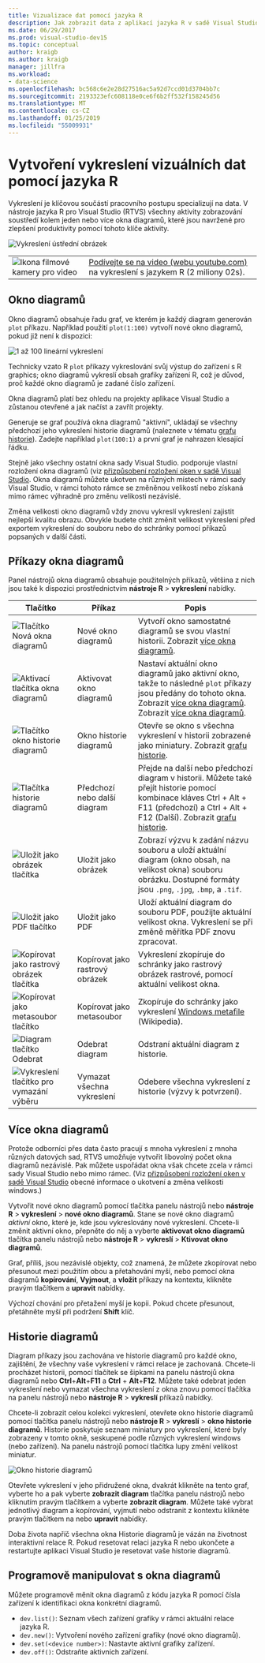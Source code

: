 ```yaml
---
title: Vizualizace dat pomocí jazyka R
description: Jak zobrazit data z aplikací jazyka R v sadě Visual Studio pomocí okna diagramů.
ms.date: 06/29/2017
ms.prod: visual-studio-dev15
ms.topic: conceptual
author: kraigb
ms.author: kraigb
manager: jillfra
ms.workload:
- data-science
ms.openlocfilehash: bc568c6e2e28d27516ac5a92d7ccd01d3704bb7c
ms.sourcegitcommit: 2193323efc608118e0ce6f6b2ff532f158245d56
ms.translationtype: MT
ms.contentlocale: cs-CZ
ms.lasthandoff: 01/25/2019
ms.locfileid: "55009931"
---
```

# <a name="create-visual-data-plots-with-r"></a>Vytvoření vykreslení vizuálních dat pomocí jazyka R

Vykreslení je klíčovou součástí pracovního postupu specializují na data. V nástroje jazyka R pro Visual Studio (RTVS) všechny aktivity zobrazování soustředí kolem jeden nebo více okna diagramů, které jsou navržené pro zlepšení produktivity pomocí tohoto klíče aktivity.

![Vykreslení ústřední obrázek](media/plotting-hero-image.png)

|   |   |
|---|---|
| ![Ikona filmové kamery pro video](../install/media/video-icon.png "Sledovat video") | [Podívejte se na video (webu youtube.com)](https://www.youtube.com/watch?v=ZTbKmz5RSgY) na vykreslení s jazykem R (2 miliony 02s). |

## <a name="the-plot-window"></a>Okno diagramů

Okno diagramů obsahuje řadu graf, ve kterém je každý diagram generován `plot` příkazu. Například použití `plot(1:100)` vytvoří nové okno diagramů, pokud již není k dispozici:

![1 až 100 lineární vykreslení](media/plotting-1-to-100.png)

Technicky vzato R `plot` příkazy vykreslování svůj výstup do zařízení s R graphics; okno diagramů vykreslí obsah grafiky zařízení R, což je důvod, proč každé okno diagramů je zadané číslo zařízení.

Okna diagramů platí bez ohledu na projekty aplikace Visual Studio a zůstanou otevřené a jak načíst a zavřít projekty.

Generuje se graf používá okna diagramů "aktivní", ukládají se všechny předchozí jeho vykreslení historie diagramů (naleznete v tématu [grafu historie](#plot-history)). Zadejte například `plot(100:1)` a první graf je nahrazen klesající řádku.

Stejně jako všechny ostatní okna sady Visual Studio. podporuje vlastní rozložení okna diagramů (viz [přizpůsobení rozložení oken v sadě Visual Studio](../ide/customizing-window-layouts-in-visual-studio.md). Okna diagramů můžete ukotven na různých místech v rámci sady Visual Studio, v rámci tohoto rámce se změněnou velikostí nebo získaná mimo rámec výhradně pro změnu velikosti nezávislé.

Změna velikosti okno diagramů vždy znovu vykreslí vykreslení zajistit nejlepší kvalitu obrazu. Obvykle budete chtít změnit velikost vykreslení před exportem vykreslení do souboru nebo do schránky pomocí příkazů popsaných v další části.

## <a name="plot-window-commands"></a>Příkazy okna diagramů

Panel nástrojů okna diagramů obsahuje použitelných příkazů, většina z nich jsou také k dispozici prostřednictvím **nástroje R** > **vykreslení** nabídky.

| Tlačítko | Příkaz | Popis |
| --- | --- | --- |
| ![Tlačítko Nová okna diagramů](media/plotting-toolbar-01-new-plot-window.png) | Nové okno diagramů | Vytvoří okno samostatné diagramů se svou vlastní historii. Zobrazit [více okna diagramů](#multiple-plot-windows). |
| ![Aktivací tlačítka okna diagramů](media/plotting-toolbar-02-activate-plot-window.png) | Aktivovat okno diagramů | Nastaví aktuální okno diagramů jako aktivní okno, takže to následné `plot` příkazy jsou předány do tohoto okna. Zobrazit [více okna diagramů](#multiple-plot-windows). Zobrazit [více okna diagramů](#multiple-plot-windows). |
| ![Tlačítko okno historie diagramů](media/plotting-toolbar-03-plot-history.png) | Okno historie diagramů | Otevře se okno s všechna vykreslení v historii zobrazené jako miniatury. Zobrazit [grafu historie](#plot-history). |
| ![Tlačítka historie diagramů](media/plotting-toolbar-04-plot-history-arrows.png) | Předchozí nebo další diagram |  Přejde na další nebo předchozí diagram v historii. Můžete také přejít historie pomocí kombinace kláves Ctrl + Alt + F11 (předchozí) a Ctrl + Alt + F12 (Další). Zobrazit [grafu historie](#plot-history). |
| ![Uložit jako obrázek tlačítka](media/plotting-toolbar-05-save-as-image.png)| Uložit jako obrázek | Zobrazí výzvu k zadání názvu souboru a uloží aktuální diagram (okno obsah, na velikost okna) souboru obrázku. Dostupné formáty jsou `.png`, `.jpg`, `.bmp`, a `.tif`. |
| ![Uložit jako PDF tlačítko](media/plotting-toolbar-06-save-as-pdf.png)| Uložit jako PDF | Uloží aktuální diagram do souboru PDF, použijte aktuální velikost okna. Vykreslení se při změně měřítka PDF znovu zpracovat. |
| ![Kopírovat jako rastrový obrázek tlačítka](media/plotting-toolbar-07-copy-as-bitmap.png)| Kopírovat jako rastrový obrázek | Vykreslení zkopíruje do schránky jako rastrový obrázek rastrové, pomocí aktuální velikost okna. |
| ![Kopírovat jako metasoubor tlačítko](media/plotting-toolbar-08-copy-as-metafile.png)| Kopírovat jako metasoubor | Zkopíruje do schránky jako vykreslení [Windows metafile](https://en.wikipedia.org/wiki/Windows_Metafile) (Wikipedia). |
| ![Diagram tlačítko Odebrat](media/plotting-toolbar-09-remove-plot.png)| Odebrat diagram | Odstraní aktuální diagram z historie. |
| ![Vykreslení tlačítko pro vymazání výběru](media/plotting-toolbar-10-clear-all-plots.png) | Vymazat všechna vykreslení | Odebere všechna vykreslení z historie (výzvy k potvrzení). |

## <a name="multiple-plot-windows"></a>Více okna diagramů

Protože odborníci přes data často pracují s mnoha vykreslení z mnoha různých datových sad, RTVS umožňuje vytvořit libovolný počet okna diagramů nezávislé. Pak můžete uspořádat okna však chcete zcela v rámci sady Visual Studio nebo mimo rámec. (Viz [přizpůsobení rozložení oken v sadě Visual Studio](../ide/customizing-window-layouts-in-visual-studio.md) obecné informace o ukotvení a změna velikosti windows.)

Vytvořit nové okno diagramů pomocí tlačítka panelu nástrojů nebo **nástroje R** > **vykreslení** > **nové okno diagramů**. Stane se nové okno diagramů *aktivní* okno, které je, kde jsou vykreslovány nové vykreslení. Chcete-li změnit aktivní okno, přepněte do něj a vyberte **aktivovat okno diagramů** tlačítka panelu nástrojů nebo **nástroje R** > **vykreslí**  >  **Ktivovat okno diagramů**.

Graf, příliš, jsou nezávislé objekty, což znamená, že můžete zkopírovat nebo přesunout mezi použitím obou a přetahování myší, nebo pomocí okna diagramů **kopírování**, **Vyjmout**, a **vložit** příkazy na kontextu, klikněte pravým tlačítkem a **upravit** nabídky.

Výchozí chování pro přetažení myší je kopii. Pokud chcete přesunout, přetáhněte myší při podržení **Shift** klíč.

## <a name="plot-history"></a>Historie diagramů

Diagram příkazy jsou zachována ve historie diagramů pro každé okno, zajištění, že všechny vaše vykreslení v rámci relace je zachovaná. Chcete-li procházet historii, pomocí tlačítek se šipkami na panelu nástrojů okna diagramů nebo **Ctrl**+**Alt**+**F11** a **Ctrl** + **Alt**+**F12**. Můžete také odebrat jeden vykreslení nebo vymazat všechna vykreslení z okna znovu pomocí tlačítka na panelu nástrojů nebo **nástroje R** > **vykreslí** příkazů nabídky.

Chcete-li zobrazit celou kolekci vykreslení, otevřete okno historie diagramů pomocí tlačítka panelu nástrojů nebo **nástroje R** > **vykreslí** > **okno historie diagramů**.
Historie poskytuje seznam miniatury pro vykreslení, které byly zobrazeny v tomto okně, seskupené podle různých vykreslení windows (nebo zařízení). Na panelu nástrojů pomocí tlačítka lupy změní velikost miniatur.

![Okno historie diagramů](media/plotting-plot-history-window.png)

Otevřete vykreslení v jeho přidružené okna, dvakrát klikněte na tento graf, vyberte ho a pak vyberte **zobrazit diagram** tlačítka panelu nástrojů nebo kliknutím pravým tlačítkem a vyberte **zobrazit diagram**. Můžete také vybrat jednotlivý diagram a kopírování, vyjmutí nebo odstranit z kontextu klikněte pravým tlačítkem na nebo **upravit** nabídky.

Doba života napříč všechna okna Historie diagramů je vázán na životnost interaktivní relace R. Pokud resetovat relaci jazyka R nebo ukončete a restartujte aplikaci Visual Studio je resetovat vaše historie diagramů.

## <a name="programmatically-manipulate-plot-windows"></a>Programově manipulovat s okna diagramů

Můžete programově měnit okna diagramů z kódu jazyka R pomocí čísla zařízení k identifikaci okna konkrétní diagramů.

- `dev.list()`: Seznam všech zařízení grafiky v rámci aktuální relace jazyka R.
- `dev.new()`: Vytvoření nového zařízení grafiky (nové okno diagramů).
- `dev.set(<device number>)`: Nastavte aktivní grafiky zařízení.
- `dev.off()`: Odstraňte aktivních zařízení.
